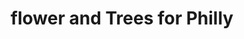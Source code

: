 ---
pid: rs215
title: flower and Trees for Philly
location_transcription: in The Middle of the City
coordinates: "[-75.165377865767, 39.954013731227]"
zipcode: '19147'
gen_neighborhood: South Philadelphia
neighborhood: Queen Village,Bella Vista,Pennsport,Italian Market
outside_phl: 
age: '8.5'
age_range: 6-13
instagram: 
image_file_name: rs_215.jpg
proposal_transcription: 
topic: Environment
topic_summary: 0, 0
type: Tree
keywords_other: 
credit: Ella
image_labels: Flowers, trees, birds
twitter: 
facebook: 
permalink: "/monuments/rs215/"
layout: item-page
---